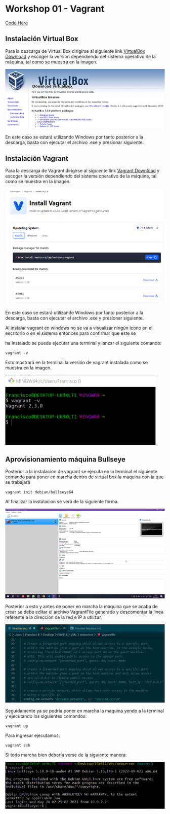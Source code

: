# Workshop 01 - Vagrant
[Code Here](https://github.com/fborge/isw-811/tree/master/Workshop-01)

## **Instalación Virtual Box**

Para la descarga de Virtual Box dirigirse al siguiente link [VirtualBox Download](https://www.virtualbox.org/wiki/Downloads) y escoger la versión
dependiendo del sistema operativo de la máquina, tal como se muestra en la imagen.

![VirtualBox](images/virtual.png)

En este caso se estará utilizando Windows por tanto posterior a la descarga, basta con ejecutar el archivo .exe y presionar siguiente.

## **Instalación Vagrant**

Para la descarga de Vagrant dirigirse al siguiente link [Vagrant Download](https://developer.hashicorp.com/vagrant/downloads) y escoger la versión dependiendo del sistema operativo de la máquina, tal como se muestra en la imagen.

![Vagrant](images/vagrant.png)

En este caso se estará utilizando Windows por tanto posterior a la descarga, basta con ejecutar el archivo .exe y presionar siguiente.

Al instalar vagrant en windows no se va a visualizar ningún icono en el escritorio o en el sistema entonces para confirmar que este se

ha instalado se puede ejecutar una terminal y lanzar el siguiente comando:

```
vagrant -v
```
Esto mostrará en la terminal la versión de vagrant instalada como se muestra en la imagen.

![Version](images/version.png)

## **Aprovisionamiento máquina Bullseye**

Posterior a la instalacion de vagrant se ejecuta en la terminal el siguiente comando para poner en marcha
dentro de virtual box la maquina con la que se trabajará

```
vagrant init debian/bullseye64
```
Al finalizar la instalacion se verá de la siguiente forma.

![Virtualm](images/virtualm.png)

Posterior a esto y antes de poner en marcha la maquina que se acaba de crear se debe editar el archivo VagrantFile generado y descomentar la linea referente a la direccion de la red e IP a utilizar.

![Networt](images/ip.png)

Seguidamente ya se podria poner en marcha la maquina yendo a la terminal y ejecutando los siguientes comandos:

```
vagrant up
```
Para ingresar ejecutamos:

```
vagrant ssh
```

Si todo marcha bien debería verse de la siguiente manera:

![Connect](images/connect.png)

